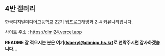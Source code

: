 ## **4반 갤러리**
한국디지털미디어고등학교 22기 웹프로그래밍과 2-4 커뮤니티입니다.

사이트 주소 : https://dimi24.vercel.app


**README 잘 적으시는 분은 여기(lsberyl@dimigo.hs.kr)로 연락주시면 감사하겠습니다...**